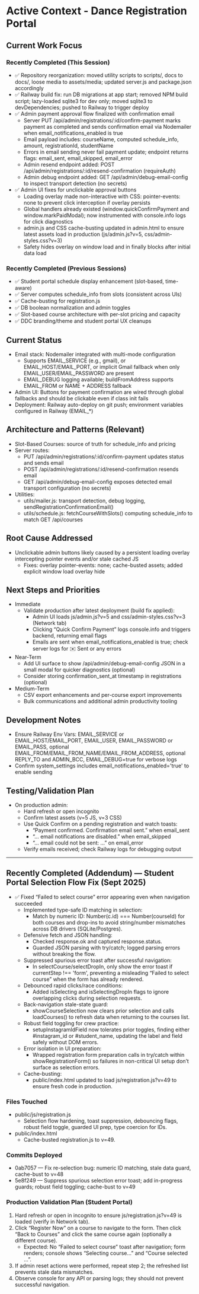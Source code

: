 # Active Context - Dance Registration Portal

## Current Work Focus

### Recently Completed (This Session)
- ✅ Repository reorganization: moved utility scripts to scripts/, docs to docs/, loose media to assets/media; updated server.js and package.json accordingly
- ✅ Railway build fix: run DB migrations at app start; removed NPM build script; lazy-loaded sqlite3 for dev only; moved sqlite3 to devDependencies; pushed to Railway to trigger deploy
- ✅ Admin payment approval flow finalized with confirmation email
  - Server PUT /api/admin/registrations/:id/confirm-payment marks payment as completed and sends confirmation email via Nodemailer when email_notifications_enabled is true
  - Email payload includes: courseName, computed schedule_info, amount, registrationId, studentName
  - Errors in email sending never fail payment update; endpoint returns flags: email_sent, email_skipped, email_error
  - Admin resend endpoint added: POST /api/admin/registrations/:id/resend-confirmation (requireAuth)
  - Admin debug endpoint added: GET /api/admin/debug-email-config to inspect transport detection (no secrets)
- ✅ Admin UI fixes for unclickable approval buttons
  - Loading overlay made non-interactive with CSS: pointer-events: none to prevent click interception if overlay persists
  - Global handlers already existed (window.quickConfirmPayment and window.markPaidModal); now instrumented with console.info logs for click diagnostics
  - admin.js and CSS cache-busting updated in admin.html to ensure latest assets load in production (js/admin.js?v=5, css/admin-styles.css?v=3)
  - Safety hides overlay on window load and in finally blocks after initial data load

### Recently Completed (Previous Sessions)
- ✅ Student portal schedule display enhancement (slot-based, time-aware)
- ✅ Server computes schedule_info from slots (consistent across UIs)
- ✅ Cache-busting for registration.js
- ✅ DB boolean normalization and admin toggles
- ✅ Slot-based course architecture with per-slot pricing and capacity
- ✅ DDC branding/theme and student portal UX cleanups

## Current Status
- Email stack: Nodemailer integrated with multi-mode configuration
  - Supports EMAIL_SERVICE (e.g., gmail), or EMAIL_HOST/EMAIL_PORT, or implicit Gmail fallback when only EMAIL_USER/EMAIL_PASSWORD are present
  - EMAIL_DEBUG logging available; buildFromAddress supports EMAIL_FROM or NAME + ADDRESS fallback
- Admin UI: Buttons for payment confirmation are wired through global fallbacks and should be clickable even if class init fails
- Deployment: Railway auto-deploy on git push; environment variables configured in Railway (EMAIL_*)

## Architecture and Patterns (Relevant)
- Slot-Based Courses: source of truth for schedule_info and pricing
- Server routes:
  - PUT /api/admin/registrations/:id/confirm-payment updates status and sends email
  - POST /api/admin/registrations/:id/resend-confirmation resends email
  - GET /api/admin/debug-email-config exposes detected email transport configuration (no secrets)
- Utilities:
  - utils/mailer.js: transport detection, debug logging, sendRegistrationConfirmationEmail()
  - utils/schedule.js: fetchCourseWithSlots() computing schedule_info to match GET /api/courses

## Root Cause Addressed
- Unclickable admin buttons likely caused by a persistent loading overlay intercepting pointer events and/or stale cached JS
  - Fixes: overlay pointer-events: none; cache-busted assets; added explicit window load overlay hide

## Next Steps and Priorities
- Immediate
  - Validate production after latest deployment (build fix applied):
    - Admin UI loads js/admin.js?v=5 and css/admin-styles.css?v=3 (Network tab)
    - Clicking “Quick Confirm Payment” logs console.info and triggers backend, returning email flags
    - Emails are sent when email_notifications_enabled is true; check server logs for ✉️ Sent or any errors
- Near-Term
  - Add UI surface to show /api/admin/debug-email-config JSON in a small modal for quicker diagnostics (optional)
  - Consider storing confirmation_sent_at timestamp in registrations (optional)
- Medium-Term
  - CSV export enhancements and per-course export improvements
  - Bulk communications and additional admin productivity tooling

## Development Notes
- Ensure Railway Env Vars: EMAIL_SERVICE or EMAIL_HOST/EMAIL_PORT, EMAIL_USER, EMAIL_PASSWORD or EMAIL_PASS, optional EMAIL_FROM/EMAIL_FROM_NAME/EMAIL_FROM_ADDRESS, optional REPLY_TO and ADMIN_BCC, EMAIL_DEBUG=true for verbose logs
- Confirm system_settings includes email_notifications_enabled='true' to enable sending

## Testing/Validation Plan
- On production admin:
  - Hard refresh or open incognito
  - Confirm latest assets (v=5 JS, v=3 CSS)
  - Use Quick Confirm on a pending registration and watch toasts:
    - “Payment confirmed. Confirmation email sent.” when email_sent
    - “… email notifications are disabled.” when email_skipped
    - “… email could not be sent: …” on email_error
  - Verify emails received; check Railway logs for debugging output


---

## Recently Completed (Addendum) — Student Portal Selection Flow Fix (Sept 2025)
- ✅ Fixed “Failed to select course” error appearing even when navigation succeeded
  - Implemented type-safe ID matching in selection:
    - Match by numeric ID: Number(c.id) === Number(courseId) for both courses and drop-ins to avoid string/number mismatches across DB drivers (SQLite/Postgres).
  - Defensive fetch and JSON handling:
    - Checked response.ok and captured response.status.
    - Guarded JSON parsing with try/catch; logged parsing errors without breaking the flow.
  - Suppressed spurious error toast after successful navigation:
    - In selectCourse/selectDropIn, only show the error toast if currentStep !== 'form', preventing a misleading “Failed to select course” when the form has already rendered.
  - Debounced rapid clicks/race conditions:
    - Added isSelecting and isSelectingDropIn flags to ignore overlapping clicks during selection requests.
  - Back-navigation stale-state guard:
    - showCourseSelection now clears prior selection and calls loadCourses() to refresh data when returning to the courses list.
  - Robust field toggling for crew practice:
    - setupInstagramIdField now tolerates prior toggles, finding either #instagram_id or #student_name, updating the label and field safely without DOM errors.
  - Error isolation in UI preparation:
    - Wrapped registration form preparation calls in try/catch within showRegistrationForm() so failures in non-critical UI setup don’t surface as selection errors.
  - Cache-busting:
    - public/index.html updated to load js/registration.js?v=49 to ensure fresh code in production.

### Files Touched
- public/js/registration.js
  - Selection flow hardening, toast suppression, debouncing flags, robust field toggle, guarded UI prep, type coercion for IDs.
- public/index.html
  - Cache-busted registration.js to v=49.

### Commits Deployed
- 0ab7057 — Fix re-selection bug: numeric ID matching, stale data guard, cache-bust to v=48
- 5e8f249 — Suppress spurious selection error toast; add in-progress guards; robust field toggling; cache-bust to v=49

### Production Validation Plan (Student Portal)
1. Hard refresh or open in incognito to ensure js/registration.js?v=49 is loaded (verify in Network tab).
2. Click “Register Now” on a course to navigate to the form. Then click “Back to Courses” and click the same course again (optionally a different course).
   - Expected: No “Failed to select course” toast after navigation; form renders; console shows “Selecting course…” and “Course selected …”.
3. If admin reset actions were performed, repeat step 2; the refreshed list prevents stale data mismatches.
4. Observe console for any API or parsing logs; they should not prevent successful navigation.
